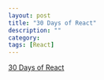 ```yaml
---
layout: post
title: "30 Days of React"
description: ""
category: 
tags: [React]
---
```



[30 Days of React](https://www.fullstackreact.com/30-days-of-react/)
